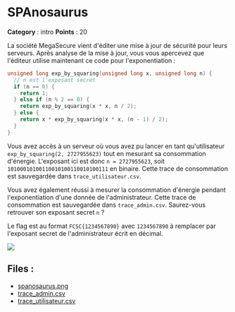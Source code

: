 # SPAnosaurus

**Category** : intro
**Points** : 20

La société MegaSecure vient d'éditer une mise à jour de sécurité pour leurs
serveurs. Après analyse de la mise à jour, vous vous apercevez que l'éditeur
utilise maintenant ce code pour l'exponentiation :

```C
unsigned long exp_by_squaring(unsigned long x, unsigned long n) {
  // n est l'exposant secret
  if (n == 0) {
    return 1;
  } else if (n % 2 == 0) {
    return exp_by_squaring(x * x, n / 2);
  } else {
    return x * exp_by_squaring(x * x, (n - 1) / 2);
  }
}
```

Vous avez accès à un serveur où vous avez pu lancer en tant qu'utilisateur
`exp_by_squaring(2, 2727955623)` tout en mesurant sa consommation d'énergie.
L'exposant ici est donc `n = 2727955623`, soit `10100010100110010100110010100111`
en binaire.
Cette trace de consommation est sauvegardée dans `trace_utilisateur.csv`.

Vous avez également réussi à mesurer la consommation d'énergie pendant
l'exponentiation d'une donnée de l'administrateur.
Cette trace de consommation est sauvegardée dans `trace_admin.csv`.
Saurez-vous retrouver son exposant secret `n` ?

Le flag est au format `FCSC{1234567890}` avec `1234567890` à remplacer par
l'exposant secret de l'administrateur écrit en décimal.

<img src="/files/2c956068ab2070274b573d5671068e48/spanosaurus.png" class="pb-3 img-fluid">

## Files : 
 - [spanosaurus.png](./spanosaurus.png)
 - [trace_admin.csv](./trace_admin.csv)
 - [trace_utilisateur.csv](./trace_utilisateur.csv)


